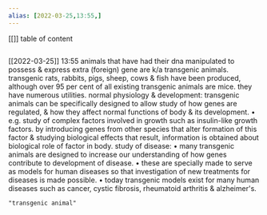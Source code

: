 ```yaml
---
alias: [2022-03-25,13:55,]
---
```

[[]]
table of content
```toc
```

[[2022-03-25]] 13:55
animals that have had their dna manipulated to possess & express extra (foreign) gene are k/a transgenic animals.
transgenic rats, rabbits, pigs, sheep, cows & fish have been produced, although over 95 per cent of all existing transgenic animals are mice. they have numerous utilities.
normal physiology & development: transgenic animals can be specifically designed to allow study of how genes are regulated, & how they affect normal functions of body & its development.
• e.g. study of complex factors involved in growth such as insulin-like growth factors.
by introducing genes from other species that alter formation of this factor & studying biological effects that result, information is 
obtained about biological role of factor in body.
study of disease:
• many transgenic animals are designed to increase our understanding of how genes contribute to development of disease.
• these are specially made to serve as models for human diseases so that investigation of new treatments for diseases is made possible.
• today transgenic models exist for many human diseases such as cancer, cystic fibrosis, rheumatoid arthritis & alzheimer's.
```query
"transgenic animal"
```